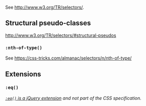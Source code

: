 See http://www.w3.org/TR/selectors/.

## Structural pseudo-classes

http://www.w3.org/TR/selectors/#structural-pseudos

### `:nth-of-type()`

See https://css-tricks.com/almanac/selectors/n/nth-of-type/

## Extensions

### `:eq()`

_[`:eq()` is a jQuery extension](https://api.jquery.com/eq-selector/) and not part of the CSS specification._
